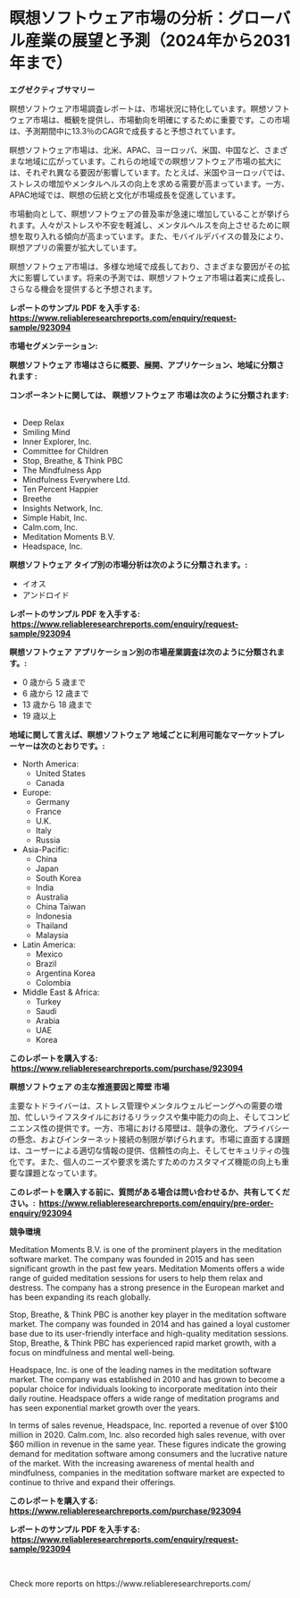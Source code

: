 <p><h1>瞑想ソフトウェア市場の分析：グローバル産業の展望と予測（2024年から2031年まで）</h1></p><p><strong>エグゼクティブサマリー</strong></p>
<p><p>瞑想ソフトウェア市場調査レポートは、市場状況に特化しています。瞑想ソフトウェア市場は、概観を提供し、市場動向を明確にするために重要です。この市場は、予測期間中に13.3％のCAGRで成長すると予想されています。</p><p>瞑想ソフトウェア市場は、北米、APAC、ヨーロッパ、米国、中国など、さまざまな地域に広がっています。これらの地域での瞑想ソフトウェア市場の拡大には、それぞれ異なる要因が影響しています。たとえば、米国やヨーロッパでは、ストレスの増加やメンタルヘルスの向上を求める需要が高まっています。一方、APAC地域では、瞑想の伝統と文化が市場成長を促進しています。</p><p>市場動向として、瞑想ソフトウェアの普及率が急速に増加していることが挙げられます。人々がストレスや不安を軽減し、メンタルヘルスを向上させるために瞑想を取り入れる傾向が高まっています。また、モバイルデバイスの普及により、瞑想アプリの需要が拡大しています。</p><p>瞑想ソフトウェア市場は、多様な地域で成長しており、さまざまな要因がその拡大に影響しています。将来の予測では、瞑想ソフトウェア市場は着実に成長し、さらなる機会を提供すると予想されます。</p></p>
<p><strong>レポートのサンプル PDF を入手する: <a href="https://www.reliableresearchreports.com/enquiry/request-sample/923094">https://www.reliableresearchreports.com/enquiry/request-sample/923094</a></strong></p>
<p><strong>市場セグメンテーション:</strong></p>
<p><strong> 瞑想ソフトウェア 市場はさらに概要、展開、アプリケーション、地域に分類されます :</strong></p>
<p><strong>コンポーネントに関しては、 瞑想ソフトウェア 市場は次のように分類されます: &nbsp;</strong></p>
<p><ul><li>Deep Relax</li><li>Smiling Mind</li><li>Inner Explorer, Inc.</li><li>Committee for Children</li><li>Stop, Breathe, & Think PBC</li><li>The Mindfulness App</li><li>Mindfulness Everywhere Ltd.</li><li>Ten Percent Happier</li><li>Breethe</li><li>Insights Network, Inc.</li><li>Simple Habit, Inc.</li><li>Calm.com, Inc.</li><li>Meditation Moments B.V.</li><li>Headspace, Inc.</li></ul></p>
<p><strong> 瞑想ソフトウェア タイプ別の市場分析は次のように分類されます。:</strong></p>
<p><ul><li>イオス</li><li>アンドロイド</li></ul></p>
<p><strong>レポートのサンプル PDF を入手する: &nbsp;<a href="https://www.reliableresearchreports.com/enquiry/request-sample/923094">https://www.reliableresearchreports.com/enquiry/request-sample/923094</a></strong></p>
<p><strong> 瞑想ソフトウェア アプリケーション別の市場産業調査は次のように分類されます。:</strong></p>
<p><ul><li>0 歳から 5 歳まで</li><li>6 歳から 12 歳まで</li><li>13 歳から 18 歳まで</li><li>19 歳以上</li></ul></p>
<p><strong>地域に関して言えば、瞑想ソフトウェア 地域ごとに利用可能なマーケットプレーヤーは次のとおりです。:</strong></p>
<p><ul>
    <li>
        North America:
        <ul>
            <li>United States</li>
            <li>Canada</li>
        </ul>
    </li>
    <li>
        Europe:
        <ul>
            <li>Germany</li>
            <li>France</li>
            <li>U.K.</li>
            <li>Italy</li>
            <li>Russia</li>
        </ul>
    </li>
    <li>
        Asia-Pacific:
        <ul>
            <li>China</li>
            <li>Japan</li>
            <li>South Korea</li>
            <li>India</li>
            <li>Australia</li>
            <li>China Taiwan</li>
            <li>Indonesia</li>
            <li>Thailand</li>
            <li>Malaysia</li>
        </ul>
    </li>
    <li>
        Latin America:
        <ul>
            <li>Mexico</li>
            <li>Brazil</li>
            <li>Argentina Korea</li>
            <li>Colombia</li>
        </ul>
    </li>
    <li>
        Middle East & Africa:
        <ul>
            <li>Turkey</li>
            <li>Saudi</li>
            <li>Arabia</li>
            <li>UAE</li>
            <li>Korea</li>
        </ul>
    </li>
    </ul></p>
<p><strong>このレポートを購入する: &nbsp;<a href="https://www.reliableresearchreports.com/purchase/923094">https://www.reliableresearchreports.com/purchase/923094</a></strong></p>
<p><strong>瞑想ソフトウェア の主な推進要因と障壁 市場</strong></p>
<p><p>主要なトドライバーは、ストレス管理やメンタルウェルビーングへの需要の増加、忙しいライフスタイルにおけるリラックスや集中能力の向上、そしてコンビニエンス性の提供です。一方、市場における障壁は、競争の激化、プライバシーの懸念、およびインターネット接続の制限が挙げられます。市場に直面する課題は、ユーザーによる適切な情報の提供、信頼性の向上、そしてセキュリティの強化です。また、個人のニーズや要求を満たすためのカスタマイズ機能の向上も重要な課題となっています。</p></p>
<p><strong>このレポートを購入する前に、質問がある場合は問い合わせるか、共有してください。:&nbsp; <a href="https://www.reliableresearchreports.com/enquiry/pre-order-enquiry/923094">https://www.reliableresearchreports.com/enquiry/pre-order-enquiry/923094</a></strong></p>
<p><strong>競争環境</strong></p>
<p><p>Meditation Moments B.V. is one of the prominent players in the meditation software market. The company was founded in 2015 and has seen significant growth in the past few years. Meditation Moments offers a wide range of guided meditation sessions for users to help them relax and destress. The company has a strong presence in the European market and has been expanding its reach globally.</p><p>Stop, Breathe, & Think PBC is another key player in the meditation software market. The company was founded in 2014 and has gained a loyal customer base due to its user-friendly interface and high-quality meditation sessions. Stop, Breathe, & Think PBC has experienced rapid market growth, with a focus on mindfulness and mental well-being.</p><p>Headspace, Inc. is one of the leading names in the meditation software market. The company was established in 2010 and has grown to become a popular choice for individuals looking to incorporate meditation into their daily routine. Headspace offers a wide range of meditation programs and has seen exponential market growth over the years.</p><p>In terms of sales revenue, Headspace, Inc. reported a revenue of over $100 million in 2020. Calm.com, Inc. also recorded high sales revenue, with over $60 million in revenue in the same year. These figures indicate the growing demand for meditation software among consumers and the lucrative nature of the market. With the increasing awareness of mental health and mindfulness, companies in the meditation software market are expected to continue to thrive and expand their offerings.</p></p>
<p><strong>このレポートを購入する: &nbsp; <a href="https://www.reliableresearchreports.com/purchase/923094">https://www.reliableresearchreports.com/purchase/923094</a></strong></p>
<p><strong>レポートのサンプル PDF を入手する: &nbsp;<a href="https://www.reliableresearchreports.com/enquiry/request-sample/923094">https://www.reliableresearchreports.com/enquiry/request-sample/923094</a></strong><strong></strong></p>
<p>&nbsp;</p>
<p>Check more reports on https://www.reliableresearchreports.com/</p>